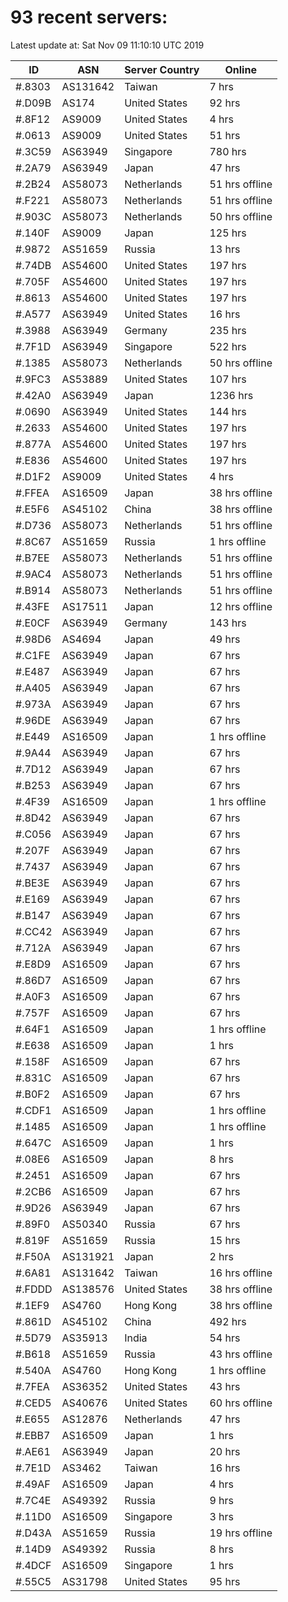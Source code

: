# 93 recent servers:

Latest update at: Sat Nov 09 11:10:10 UTC 2019

| ID | ASN | Server Country | Online |
| -- | --- | -------------- | ------ |
| #.8303 | AS131642 | Taiwan | 7 hrs |
| #.D09B | AS174 | United States | 92 hrs |
| #.8F12 | AS9009 | United States | 4 hrs |
| #.0613 | AS9009 | United States | 51 hrs |
| #.3C59 | AS63949 | Singapore | 780 hrs |
| #.2A79 | AS63949 | Japan | 47 hrs |
| #.2B24 | AS58073 | Netherlands | 51 hrs offline |
| #.F221 | AS58073 | Netherlands | 51 hrs offline |
| #.903C | AS58073 | Netherlands | 50 hrs offline |
| #.140F | AS9009 | Japan | 125 hrs |
| #.9872 | AS51659 | Russia | 13 hrs |
| #.74DB | AS54600 | United States | 197 hrs |
| #.705F | AS54600 | United States | 197 hrs |
| #.8613 | AS54600 | United States | 197 hrs |
| #.A577 | AS63949 | United States | 16 hrs |
| #.3988 | AS63949 | Germany | 235 hrs |
| #.7F1D | AS63949 | Singapore | 522 hrs |
| #.1385 | AS58073 | Netherlands | 50 hrs offline |
| #.9FC3 | AS53889 | United States | 107 hrs |
| #.42A0 | AS63949 | Japan | 1236 hrs |
| #.0690 | AS63949 | United States | 144 hrs |
| #.2633 | AS54600 | United States | 197 hrs |
| #.877A | AS54600 | United States | 197 hrs |
| #.E836 | AS54600 | United States | 197 hrs |
| #.D1F2 | AS9009 | United States | 4 hrs |
| #.FFEA | AS16509 | Japan | 38 hrs offline |
| #.E5F6 | AS45102 | China | 38 hrs offline |
| #.D736 | AS58073 | Netherlands | 51 hrs offline |
| #.8C67 | AS51659 | Russia | 1 hrs offline |
| #.B7EE | AS58073 | Netherlands | 51 hrs offline |
| #.9AC4 | AS58073 | Netherlands | 51 hrs offline |
| #.B914 | AS58073 | Netherlands | 51 hrs offline |
| #.43FE | AS17511 | Japan | 12 hrs offline |
| #.E0CF | AS63949 | Germany | 143 hrs |
| #.98D6 | AS4694 | Japan | 49 hrs |
| #.C1FE | AS63949 | Japan | 67 hrs |
| #.E487 | AS63949 | Japan | 67 hrs |
| #.A405 | AS63949 | Japan | 67 hrs |
| #.973A | AS63949 | Japan | 67 hrs |
| #.96DE | AS63949 | Japan | 67 hrs |
| #.E449 | AS16509 | Japan | 1 hrs offline |
| #.9A44 | AS63949 | Japan | 67 hrs |
| #.7D12 | AS63949 | Japan | 67 hrs |
| #.B253 | AS63949 | Japan | 67 hrs |
| #.4F39 | AS16509 | Japan | 1 hrs offline |
| #.8D42 | AS63949 | Japan | 67 hrs |
| #.C056 | AS63949 | Japan | 67 hrs |
| #.207F | AS63949 | Japan | 67 hrs |
| #.7437 | AS63949 | Japan | 67 hrs |
| #.BE3E | AS63949 | Japan | 67 hrs |
| #.E169 | AS63949 | Japan | 67 hrs |
| #.B147 | AS63949 | Japan | 67 hrs |
| #.CC42 | AS63949 | Japan | 67 hrs |
| #.712A | AS63949 | Japan | 67 hrs |
| #.E8D9 | AS16509 | Japan | 67 hrs |
| #.86D7 | AS16509 | Japan | 67 hrs |
| #.A0F3 | AS16509 | Japan | 67 hrs |
| #.757F | AS16509 | Japan | 67 hrs |
| #.64F1 | AS16509 | Japan | 1 hrs offline |
| #.E638 | AS16509 | Japan | 1 hrs |
| #.158F | AS16509 | Japan | 67 hrs |
| #.831C | AS16509 | Japan | 67 hrs |
| #.B0F2 | AS16509 | Japan | 67 hrs |
| #.CDF1 | AS16509 | Japan | 1 hrs offline |
| #.1485 | AS16509 | Japan | 1 hrs offline |
| #.647C | AS16509 | Japan | 1 hrs |
| #.08E6 | AS16509 | Japan | 8 hrs |
| #.2451 | AS16509 | Japan | 67 hrs |
| #.2CB6 | AS16509 | Japan | 67 hrs |
| #.9D26 | AS63949 | Japan | 67 hrs |
| #.89F0 | AS50340 | Russia | 67 hrs |
| #.819F | AS51659 | Russia | 15 hrs |
| #.F50A | AS131921 | Japan | 2 hrs |
| #.6A81 | AS131642 | Taiwan | 16 hrs offline |
| #.FDDD | AS138576 | United States | 38 hrs offline |
| #.1EF9 | AS4760 | Hong Kong | 38 hrs offline |
| #.861D | AS45102 | China | 492 hrs |
| #.5D79 | AS35913 | India | 54 hrs |
| #.B618 | AS51659 | Russia | 43 hrs offline |
| #.540A | AS4760 | Hong Kong | 1 hrs offline |
| #.7FEA | AS36352 | United States | 43 hrs |
| #.CED5 | AS40676 | United States | 60 hrs offline |
| #.E655 | AS12876 | Netherlands | 47 hrs |
| #.EBB7 | AS16509 | Japan | 1 hrs |
| #.AE61 | AS63949 | Japan | 20 hrs |
| #.7E1D | AS3462 | Taiwan | 16 hrs |
| #.49AF | AS16509 | Japan | 4 hrs |
| #.7C4E | AS49392 | Russia | 9 hrs |
| #.11D0 | AS16509 | Singapore | 3 hrs |
| #.D43A | AS51659 | Russia | 19 hrs offline |
| #.14D9 | AS49392 | Russia | 8 hrs |
| #.4DCF | AS16509 | Singapore | 1 hrs |
| #.55C5 | AS31798 | United States | 95 hrs |

